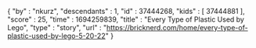 {
  "by" : "nkurz",
  "descendants" : 1,
  "id" : 37444268,
  "kids" : [ 37444881 ],
  "score" : 25,
  "time" : 1694259839,
  "title" : "Every Type of Plastic Used by Lego",
  "type" : "story",
  "url" : "https://bricknerd.com/home/every-type-of-plastic-used-by-lego-5-20-22"
}
